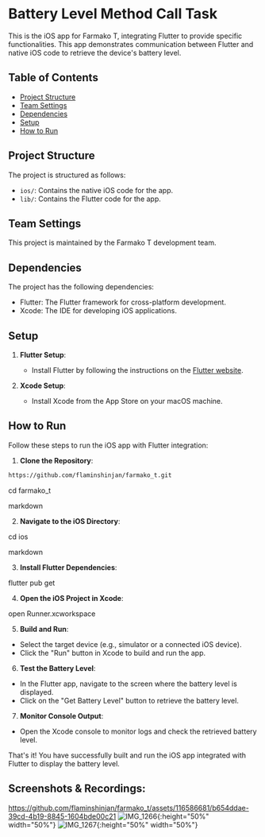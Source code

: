 # Battery Level Method Call Task

This is the iOS app for Farmako T, integrating Flutter to provide specific functionalities. This app demonstrates communication between Flutter and native iOS code to retrieve the device's battery level.

## Table of Contents

- [Project Structure](#project-structure)
- [Team Settings](#team-settings)
- [Dependencies](#dependencies)
- [Setup](#setup)
- [How to Run](#how-to-run)

## Project Structure

The project is structured as follows:

- `ios/`: Contains the native iOS code for the app.
- `lib/`: Contains the Flutter code for the app.

## Team Settings

This project is maintained by the Farmako T development team.

## Dependencies

The project has the following dependencies:

- Flutter: The Flutter framework for cross-platform development.
- Xcode: The IDE for developing iOS applications.

## Setup

1. **Flutter Setup**:
   - Install Flutter by following the instructions on the [Flutter website](https://flutter.dev/docs/get-started/install).

2. **Xcode Setup**:
   - Install Xcode from the App Store on your macOS machine.

## How to Run

Follow these steps to run the iOS app with Flutter integration:

1. **Clone the Repository**:
```bash
https://github.com/flaminshinjan/farmako_t.git
```
cd farmako_t

markdown


2. **Navigate to the iOS Directory**:

cd ios

markdown


3. **Install Flutter Dependencies**:

flutter pub get



4. **Open the iOS Project in Xcode**:

open Runner.xcworkspace



5. **Build and Run**:
- Select the target device (e.g., simulator or a connected iOS device).
- Click the "Run" button in Xcode to build and run the app.

6. **Test the Battery Level**:
- In the Flutter app, navigate to the screen where the battery level is displayed.
- Click on the "Get Battery Level" button to retrieve the battery level.

7. **Monitor Console Output**:
- Open the Xcode console to monitor logs and check the retrieved battery level.

That's it! You have successfully built and run the iOS app integrated with Flutter to display the battery level.

## Screenshots & Recordings:

https://github.com/flaminshinjan/farmako_t/assets/116586681/b654ddae-39cd-4b19-8845-1604bde00c21
![IMG_1266](https://github.com/flaminshinjan/farmako_t/assets/116586681/5e7706fa-7934-461b-9171-0e6d005ac565){:height="50%" width="50%"}
![IMG_1267](https://github.com/flaminshinjan/farmako_t/assets/116586681/eefc6d57-d36b-47e5-b043-dd09ab8bf3bf){:height="50%" width="50%"}

